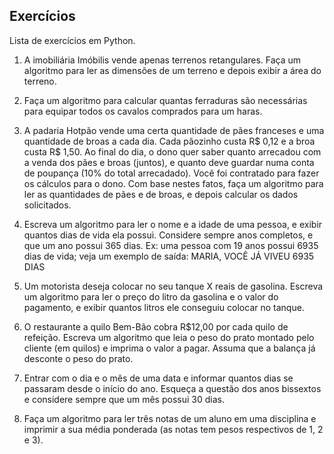 ## Exercícios
Lista de exercícios em Python.

1. A imobiliária Imóbilis vende apenas terrenos retangulares. Faça um algoritmo para ler as dimensões de um terreno e depois exibir a área do terreno.
   
2. Faça um algoritmo para calcular quantas ferraduras são necessárias para equipar todos os cavalos comprados para um haras.
   
3. A padaria Hotpão vende uma certa quantidade de pães franceses e uma quantidade de broas a cada dia. Cada pãozinho custa R$ 0,12 e a broa custa R$ 1,50. Ao final do dia, o dono quer saber quanto arrecadou com a venda dos pães e broas (juntos), e quanto deve guardar numa conta de poupança (10% do total arrecadado). Você foi contratado para fazer os cálculos para o dono. Com base nestes fatos, faça um algoritmo para ler as quantidades de pães e de broas, e depois calcular os dados solicitados.

4. Escreva um algoritmo para ler o nome e a idade de uma pessoa, e exibir quantos dias de vida ela  possui.  Considere  sempre  anos  completos,  e  que  um  ano  possui  365  dias.  Ex:  uma  pessoa  com 19 anos possui 6935 dias de vida; veja um exemplo de saída: MARIA, VOCÊ JÁ VIVEU 6935 DIAS
   
5. Um motorista deseja colocar no seu tanque X reais de gasolina. Escreva um algoritmo para ler o preço do litro da gasolina e o valor do pagamento, e exibir quantos litros ele conseguiu colocar no tanque.
   
6. O restaurante a quilo Bem-Bão cobra R$12,00 por cada quilo de refeição. Escreva um algoritmo que leia o peso do prato montado pelo cliente (em quilos) e imprima o valor a pagar. Assuma que a balança já desconte o peso do prato.

7. Entrar com o dia e o mês de uma data e informar quantos dias se passaram desde o início do ano. Esqueça a questão dos anos bissextos e considere sempre que um mês possui 30 dias.

8.  Faça um algoritmo para ler três notas de um aluno em uma disciplina e imprimir a sua média ponderada (as notas tem pesos respectivos de 1, 2 e 3). 
